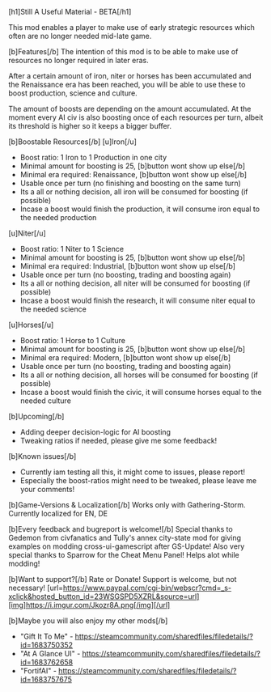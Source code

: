 [h1]Still A Useful Material - BETA[/h1]

This mod enables a player to make use of early strategic resources which often are no longer needed mid-late game.

[b]Features[/b]
The intention of this mod is to be able to make use of resources no longer required in later eras.

After a certain amount of iron, niter or horses has been accumulated and the Renaissance era has been reached, you will be able to use these to boost production, science and culture.

The amount of boosts are depending on the amount accumulated.
At the moment every AI civ is also boosting once of each resources per turn, albeit its threshold is higher so it keeps a bigger buffer.

[b]Boostable Resources[/b]
[u]Iron[/u]
- Boost ratio: 1 Iron to 1 Production in one city
- Minimal amount for boosting is 25, [b]button wont show up else[/b]
- Minimal era required: Renaissance, [b]button wont show up else[/b]
- Usable once per turn (no finishing and boosting on the same turn)
- Its a all or nothing decision, all iron will be consumed for boosting (if possible)
- Incase a boost would finish the production, it will consume iron equal to the needed production

[u]Niter[/u]
- Boost ratio: 1 Niter to 1 Science
- Minimal amount for boosting is 25, [b]button wont show up else[/b]
- Minimal era required: Industrial, [b]button wont show up else[/b]
- Usable once per turn (no boosting, trading and boosting again)
- Its a all or nothing decision, all niter will be consumed for boosting (if possible)
- Incase a boost would finish the research, it will consume niter equal to the needed science

[u]Horses[/u]
- Boost ratio: 1 Horse to 1 Culture
- Minimal amount for boosting is 25, [b]button wont show up else[/b]
- Minimal era required: Modern, [b]button wont show up else[/b]
- Usable once per turn (no boosting, trading and boosting again)
- Its a all or nothing decision, all horses will be consumed for boosting (if possible)
- Incase a boost would finish the civic, it will consume horses equal to the needed culture

[b]Upcoming[/b]
- Adding deeper decision-logic for AI boosting
- Tweaking ratios if needed, please give me some feedback!

[b]Known issues[/b]
- Currently iam testing all this, it might come to issues, please report!
- Especially the boost-ratios might need to be tweaked, please leave me your comments!

[b]Game-Versions & Localization[/b]
Works only with Gathering-Storm.
Currently localized for EN, DE

[b]Every feedback and bugreport is welcome![/b]
Special thanks to Gedemon from civfanatics and Tully's annex city-state mod for giving examples on modding cross-ui-gamescript after GS-Update!
Also very special thanks to Sparrow for the Cheat Menu Panel! Helps alot while modding!

[b]Want to support?[/b]
Rate or Donate!
Support is welcome, but not necessary!
[url=https://www.paypal.com/cgi-bin/webscr?cmd=_s-xclick&hosted_button_id=23WSGSPD5XZRL&source=url][img]https://i.imgur.com/Jkozr8A.png[/img][/url]

[b]Maybe you will also enjoy my other mods[/b]
- "Gift It To Me" - https://steamcommunity.com/sharedfiles/filedetails/?id=1683750352
- "At A Glance UI" - https://steamcommunity.com/sharedfiles/filedetails/?id=1683762658
- "FortifAI" - https://steamcommunity.com/sharedfiles/filedetails/?id=1683757675
